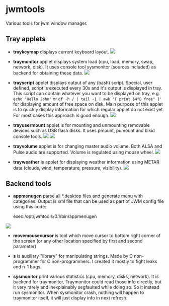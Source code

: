jwmtools
========

Various tools for jwm window manager.

Tray applets
------------

- **traykeymap** displays current keyboard layout.
![](https://github.com/kostelnik/jwmtools/raw/master/doc/traykeymap.png)

- **traymonitor** applet displays system load (cpu, load, memory, swap, network, 
disk). It uses console tool sysmonitor (sources included) as backend for 
obtaining these data.
![](https://github.com/kostelnik/jwmtools/raw/master/doc/traymonitor.png)
                         
- **trayscript** applet displays output of any (bash) script. Special, user defined,
script is executed every 30s and it's output is displayed in tray. This
script can contain whatever you want to be displayed on tray, e.g. 
`echo "Hello John"` or `df -h / | tail -1 | awk '{ print $4"B free" }'` for
displaying amount of free space on disk. Main purpose of this applet is to
quickly display information for which regular applet do not exist yet. For most
cases this approach is good enough.
![](https://github.com/kostelnik/jwmtools/raw/master/doc/trayscript.png)

- **trayusermount** applet is for mounting and unmounting removable devices such as USB flash
disks. It uses pmount, pumount and blkid console tools.
![](https://github.com/kostelnik/jwmtools/raw/master/doc/trayusermount.png) ![](https://github.com/kostelnik/jwmtools/raw/master/doc/trayusermount2.png)

- **trayvolume** applet is for changing master audio volume. Both ALSA and Pulse audio are
supported. Volume is regulated using mouse wheel.
![](https://github.com/kostelnik/jwmtools/raw/master/doc/trayvolume.png)

- **trayweather** is applet for displaying weather information using METAR data (clouds, wind, 
temperature, pressure, visibility).
![](https://github.com/kostelnik/jwmtools/raw/master/doc/trayweather1.png)

Backend tools
-------------

- **appmenugen** parse all *.desktop files and generate menu with categories. Output is xml
file that can be used as part of JWM config file using this code:

    <!-- application menu -->
    <RootMenu height="24" onroot="6">
        <Include>exec:/opt/jwmtools/0.1/bin/appmenugen</Include>
    </RootMenu>

![](https://github.com/kostelnik/jwmtools/raw/master/doc/appmenugen.png)

- **movemousecursor** is tool which move cursor to bottom right corner of the screen (or any other
location specified by first and second parameter)

- **s** is auxiliary "library" for manipulating strings. Made by C non-programmer for C 
non-programmers. I created it mostly to fight leaks and n-1 bugs.

- **sysmonitor** print various statistics (cpu, memory, disks, network). It is backend for
traymonitor. Traymonitor could read those info directly, but it very rarely
and inexplainably segfaulted while doing so. So it instead run sysmonitor. 
When sysmonitor crash, nothing will happen to traymonitor itself, it will 
just display info in next refresh.

